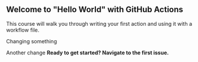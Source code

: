 ## Welcome to "Hello World" with GitHub Actions

This course will walk you through writing your first action and using it with a workflow file. 

Changing something

Another change
**Ready to get started? Navigate to the first issue.**
